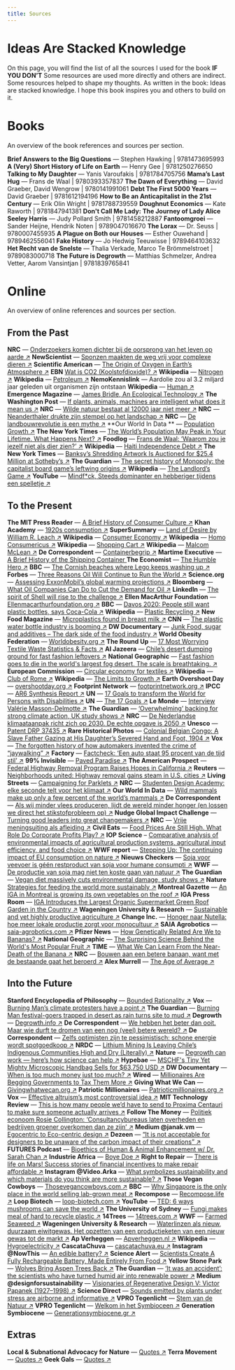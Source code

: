 ```yaml
---
title: Sources
---
```


# Ideas Are Stacked Knowledge

On this page, you will find the list of all the sources I used for the book **IF YOU DON’T** Some resources are used more directly and others are indirect. Some resources helped to shape my thoughts. As written in the book: Ideas are stacked knowledge.
I hope this book inspires you and others to build on it.

# Books

An overview of the book references and sources per section.

**Brief Answers to the Big Questions** — Stephen Hawking | 9781473695993
**A (Very) Short History of Life on Earth** — Henry Gee | 9781250276650
**Talking to My Daughter** — Yanis Varoufakis | 9781784705756
**Mama’s Last Hug** — Frans de Waal | 9780393357837
**The Dawn of Everything** — David Graeber, David Wengrow | 9780141991061
**Debt The First 5000 Years** — David Graeber | 9781612194196
**How to Be an Anticapitalist in the 21st Century** — Erik Olin Wright | 9781788739559
**Doughnut Economics** — Kate Raworth | 9781847941381
**Don't Call Me Lady: The Journey of Lady Alice Seeley Harris** — Judy Pollard Smith | 9781458212887
**Fantoomgroei** — Sander Heijne, Hendrik Noten | 9789047016670
**The Lorax** — Dr. Seuss | 9780007455935
**A Plague on Both our Houses** — Esther Ouwehand | 9789462556041
**Fake History** — Jo Hedwig Teeuwisse | 9789464103632
**Het Recht van de Snelste** — Thalia Verkade, Marco Te Brömmelstroet | 9789083000718
**The Future is Degrowth** — Matthias Schmelzer, Andrea Vetter, Aarom Vansintjan | 9781839765841

# Online

An overview of online references and sources per section.

## From the Past

**NRC** — [Onderzoekers komen dichter bij de oorsprong van het leven op aarde ↗](https://www.nrc.nl/nieuws/2022/10/11/onderzoekers-lezen-de-stamboom-van-het-vroege-leven-op-Aarde-a4144808)
**NewScientist** — [Sponzen maakten de weg vrij voor complexe dieren ↗](https://www.newscientist.nl/nieuws/sponzen-maken-de-weg-vrij-voor-complexe-dieren/)
**Scientific American** — [The Origin of Oxygen in Earth’s Atmosphere ↗](http://www.scientificamerican.com/article/origin-of-oxygen-in-atmosphere/)
**EBN** [Wat is CO2 (Koolstofdioxide)? ↗](https://www.ebn.nl/co2-opslag/wat-is-co2-koolstofdioxide/)
**Wikipedia** — [Nitrogen ↗](https://en.wikipedia.org/wiki/Nitrogen)
**Wikipedia** — [Petroleum ↗](https://en.wikipedia.org/wiki/Petroleum)
**NemoKennislink** — Aardolie zou al 3.2 miljard jaar geleden uit organismen zijn ontstaan
**Wikipedia** — [Human ↗](https://en.wikipedia.org/wiki/Human)
**Emergence Magazine** — [James Bridle, An Ecological Technology ↗](https://emergencemagazine.org/interview/an-ecological-technology/)
**The Washington Post** — [If plants, animals, machines are intelligent what does it mean us ↗](https://www.washingtonpost.com/outlook/2022/07/22/if-plants-animals-machines-are-intelligent-what-does-it-mean-us/)
**NRC** — [Wilde natuur bestaat al 12000 jaar niet meer ↗](http://www.nrc.nl/nieuws/2021/10/01/wilde-natuur-bestaat-al-12000-jaar-niet-meer-a4060359)
**NRC** — [Neanderthaler drukte zijn stempel op het landschap ↗](http://www.nrc.nl/nieuws/2021/12/16/neanderthaler-drukte-zijn-stempel-op-het-landschap-a4069247)
**NRC** — [De landbouwrevolutie is een mythe ↗](http://www.nrc.nl/nieuws/2022/04/29/de-mensheid-volgt-geen-schema-a4118945)
**Our World In Data ** — [Population Growth ↗](https://ourworldindata.org/population-growth)
**The New York Times** — [The World’s Population May Peak in Your Lifetime. What Happens Next? ↗](http://www.nytimes.com/interactive/2023/09/18/opinion/human-population-global-growth.html)
**Foodlog** — [Frans de Waal: ‘Waarom zou je jezelf niet als dier zien?’ ↗](http://www.foodlog.nl/artikel/interview-frans-de-waal/)
**Wikipedia** — [Haiti Independence Debt ↗](https://en.wikipedia.org/wiki/Haiti_Independence_Debt)
**The New York Times** — [Banksy’s Shredding Artwork Is Auctioned for $25.4 Million at Sotheby’s ↗](http://www.nytimes.com/2021/10/14/arts/design/banksy-art-sothebys-auction.html)
**The Guardian** — [The secret history of Monopoly: the capitalist board game’s leftwing origins ↗](http://www.theguardian.com/lifeandstyle/2015/apr/11/secret-history-monopoly-capitalist-game-leftwing-origins)
**Wikipedia** — [The Landlord’s Game ↗](https://en.wikipedia.org/wiki/The_Landlord%27s_Game)
**YouTube** — [Mindf\*ck, Steeds dominanter en hebberiger tijdens een spelletje ↗](http://www.youtube.com/watch?v=54wTjZv-WnI)

## To the Present

**The MIT Press Reader** — [A Brief History of Consumer Culture ↗](https://thereader.mitpress.mit.edu/a-brief-history-of-consumer-culture/)
**Khan Academy** — [1920s consumption ↗](https://www.khanacademy.org/humanities/us-history/rise-to-world-power/1920s-america/a/1920s-consumption)
**SuperSummary** — [Land of Desire by William R. Leach ↗](https://www.supersummary.com/land-of-desire/summary/)
**Wikipedia** — [Consumer Economy ↗](https://en.wikipedia.org/wiki/Consumer_economy)
**Wikipedia** — [Homo Consumericus ↗](https://en.wikipedia.org/wiki/Homo_consumericus)
**Wikipedia** — [Shopping Cart ↗](https://en.wikipedia.org/wiki/Shopping_cart)
**Wikipedia** — [Malcom McLean ↗](https://en.wikipedia.org/wiki/Malcom_McLean)
**De Correspondent** — [Containerbegrip ↗](https://decorrespondent.nl/14299/van-je-afwasborstel-tot-de-complete-wereldeconomie-de-container-beheerst-jouw-leven/2d40d7a4-e670-00ca-17f8-683cb1b626e8)
**Martime Executive** — [A Brief History of the Shipping Container ](https://maritime-executive.com/editorials/a-brief-history-of-the-shipping-container)
**The Economist** — [The Humble Hero ↗](https://www.economist.com/finance-and-economics/2013/05/18/the-humble-hero)
**BBC** — [The Cornish beaches where Lego keeps washing up ↗](https://www.bbc.com/news/magazine-28367198)
**Forbes** — [Three Reasons Oil Will Continue to Run the World ↗](https://www.forbes.com/sites/judeclemente/2015/04/19/three-reasons-oil-will-continue-to-run-the-world/?sh=262cbc4243f9)
**Science.org** — [Assessing ExxonMobil’s global warming projections ↗](https://www.science.org/doi/10.1126/science.abk0063)
**Bloomberg** — [What Oil Companies Can Do to Cut the Demand for Oil ↗](https://www.bnnbloomberg.ca/what-oil-companies-can-do-to-cut-the-demand-for-oil-1.1617133)
**LinkedIn** — [The spirit of Shell will rise to the challenge ↗](https://www.linkedin.com/pulse/spirit-shell-rise-challenge-ben-van-beurden/)
**Ellen MacArthur Foundation** — [Ellenmacarthurfoundation.org ↗](https://www.ellenmacarthurfoundation.org/)
**BBC** — [Davos 2020: People still want plastic bottles, says Coca-Cola ↗](https://www.bbc.com/news/business-51197463)
**Wikipedia** — [Plastic Recycling ↗](https://en.wikipedia.org/wiki/Plastic_recycling)
**New Food Magazine** — [Microplastics found in breast milk ↗](https://www.newfoodmagazine.com/news/168761/microplastics-found-in-breast-milk/)
**CNN** — [The plastic water bottle industry is booming ↗](https://edition.cnn.com/2023/03/16/world/plastic-water-bottles-un-report-climate/index.html)
**DW Documentary** — [Junk Food, sugar and additives – The dark side of the food industry ↗](https://www.youtube.com/watch?v=myv7yydtCKc)
**World Obesity Federation** — [Worldobesity.org ↗](https://www.worldobesity.org/)
**The Round Up** — [17 Most Worrying Textile Waste Statistics & Facts ↗](https://theroundup.org/textile-waste-statistics/)
**Al Jazeera** — [Chile’s desert dumping ground for fast fashion leftovers ↗](https://www.aljazeera.com/gallery/2021/11/8/chiles-desert-dumping-ground-for-fast-fashion-leftovers)
**National Geographic** — [Fast fashion goes to die in the world's largest fog desert. The scale is breathtaking. ↗](https://www.nationalgeographic.com/environment/article/chile-fashion-pollution)
**European Commission** — [Circular economy for textiles ↗](https://ec.europa.eu/commission/presscorner/detail/en/ip_23_3635)
**Wikipedia** — [Club of Rome ↗](https://en.wikipedia.org/wiki/Club_of_Rome)
**Wikipedia** — [The Limits to Growth ↗](https://en.wikipedia.org/wiki/The_Limits_to_Growth)
**Earth Overshoot Day** — [overshootday.org ↗](https://www.overshootday.org/)
**Footprint Network** — [footprintnetwork.org ↗](https://www.footprintnetwork.org/)
**IPCC** — [AR6 Synthesis Report ↗](https://www.ipcc.ch/report/ar6/syr/resources/spm-headline-statements)
**UN** — [17 Goals to transform the World for Persons with Disabilities ↗](https://social.desa.un.org/issues/disability/envision-2030/17goals-pwds)
**UN** — [The 17 Goals ↗](https://sdgs.un.org/goals)
**Le Monde** — [Interview Valérie Masson-Delmotte ↗](https://www.lemonde.fr/en/environment/article/2022/07/17/we-are-trotting-slowly-behind-a-climate-that-is-changing-at-a-gallop_5990461_114.html)
**The Guardian** — [‘Overwhelming’ backing for strong climate action, UK study shows ↗](https://amp.theguardian.com/environment/2021/oct/11/uk-public-backs-carbon-tax-high-flyer-levy-and-heat-pump-grants-study-shows)
**NRC** — [De Nederlandse klimaataanpak richt zich op 2030. De echte opgave is 2050 ↗](https://www.nrc.nl/nieuws/2022/06/24/de-nederlandse-klimaataanpak-richt-zich-op-2030-de-echte-opgave-is-2050-a4134618)
**Unesco** — [Patent DRP 37435 ↗](https://en.unesco.org/mediabank/25010/)
**Rare Historical Photos** — [Colonial Belgian Congo: A Slave Father Gazing at His Daughter’s Severed Hand and Foot, 1904 ↗](https://rarehistoricalphotos.com/father-hand-belgian-congo-1904/)
**Vox** — [The forgotten history of how automakers invented the crime of “jaywalking” ↗](https://www.vox.com/2015/1/15/7551873/jaywalking-history)
**Factory** — [Factcheck: ‘Een auto staat 95 procent van de tijd stil’ ↗](https://factory.fhj.nl/factcheck-een-auto-staat-95-procent-van-de-tijd-stil/)
**99% Invisible** — [Paved Paradise ↗](https://podcasts.apple.com/nl/podcast/99-invisible/id394775318?i=1000613312986)
**The American Prospect** — [Federal Highway Removal Program Raises Hopes in California ↗](https://prospect.org/infrastructure/building-back-america/federal-highway-removal-program-raises-hopes-in-california/)
**Reuters** — [Neighborhoods united: Highway removal gains steam in U.S. cities ↗](https://www.reuters.com/article/us-usa-cities-transportation-idUSKBN2BZ0VF)
**Living Streets** — [Campaigning for Parklets ↗](https://www.livingstreets.org.uk/about-us/our-work-in-action/campaigning-for-parklets)
**NRC** — [Studenten Design Academy: elke seconde telt voor het klimaat ↗](https://www.nrc.nl/nieuws/2022/10/19/hoeveel-water-kost-1-kopje-cappuccino-200-liter-2-a4145698)
**Our World In Data** — [Wild mammals make up only a few percent of the world’s mammals ↗](https://ourworldindata.org/wild-mammals-birds-biomass)
**De Correspondent** — [Als wij minder vlees produceren, lijdt de wereld minder honger (en lossen we direct het stikstofprobleem op) ↗](https://decorrespondent.nl/13651/als-wij-minder-vlees-produceren-lijdt-de-wereld-minder-honger-en-lossen-we-direct-het-stikstofprobleem-op/342eb2a7-9d53-01c1-1613-55118b171d3f?pk_campaign=daily)
**Nudge Global Impact Challenge** — [Turning good leaders into great changemakers ↗](https://www.nudgeglobalimpactchallenge.com/)
**NRC** — [Vrije meningsuiting als afleiding ↗](https://www.nrc.nl/nieuws/2020/07/17/vrije-meningsuiting-als-afleiding-a4006313)
**Civil Eats** — [Food Prices Are Still High. What Role Do Corporate Profits Play? ↗](https://civileats.com/2023/05/22/food-prices-are-still-high-what-role-do-corporate-profits-play/)
**IOP Science** – [Comparative analysis of environmental impacts of agricultural production systems, agricultural input efficiency, and food choice ↗](https://iopscience.iop.org/article/10.1088/1748-9326/aa6cd5/meta)
**WWF report** — [Stepping Up: The continuing impact of EU consumption on nature ↗](https://www.wwf.eu/?2965416/Stepping-up-The-continuing-impact-of-EU-consumption-on-nature)
**Nieuws Checkers** — [Soja voor veevoer is géén restproduct van soja voor humane consumpti ↗](https://nieuwscheckers.nl/soja-voor-veevoer-is-geen-restproduct/)
**WWF** — [De productie van soja mag niet ten koste gaan van natuur ↗](https://www.wwf.nl/wat-we-doen/focus/voedsel/soja)
**The Guardian** — [Vegan diet massively cuts environmental damage, study shows ↗](https://www.theguardian.com/environment/2023/jul/20/vegan-diet-cuts-environmental-damage-climate-heating-emissions-study?CMP=Share_iOSApp_Other)
**Nature** [Strategies for feeding the world more sustainably ↗](https://www.nature.com/articles/s41467-017-01410-w)
**Montreal Gazette** — [An IGA in Montreal is growing its own vegetables on the roof ↗](https://montrealgazette.com/business/local-business/an-iga-in-montreal-is-growing-its-own-vegetables-on-the-roof)
**IGA Press Room** — [IGA Introduces the Largest Organic Supermarket Green Roof Garden in the Country ↗](https://www.iga.net/en/press_room/communiques_2017/iga_introduces_the_largest_organic_supermarket_green_roof_garden_in_the_country)
**Wageningen University & Research** — [Sustainable and yet highly productive agriculture ↗](https://www.wur.nl/en/show/sustainable-and-yet-highly-productive-agriculture.htm)
**Change Inc.** — [Honger naar Nutella: hoe meer lokale productie zorgt voor monocultuur ↗](https://www.change.inc/agri-food/honger-naar-de-hazelnoot-hoe-de-monocultuur-plaats-moet-maken-voor-diversiteit-37026)
**SAIA Agrobotics** — [saia-agrobotics.com ↗](https://www.saia-agrobotics.com/)
**Pfizer News** — [How Genetically Related Are We to Bananas? ↗](https://www.pfizer.com/news/articles/how_genetically_related_are_we_to_bananas)
**National Geographic** — [The Surprising Science Behind the World's Most Popular Fruit ↗](https://www.nationalgeographic.com/environment/article/food-journeys-graphic)
**TIME** — [What We Can Learn From the Near-Death of the Banana ↗](https://time.com/5730790/banana-panama-disease/)
**NRC** — [Bouwen aan een betere banaan, want met de bestaande gaat het beroerd ↗](https://www.nrc.nl/nieuws/2022/08/19/in-wageningen-wordt-gewerkt-aan-een-betere-banaan-en-dat-is-nodig-a4139337)
**Alex Murrell** — [The Age of Average ↗](https://www.alexmurrell.co.uk/articles/the-age-of-average)

## Into the Future

**Stanford Encyclopedia of Philosophy** — [Bounded Rationality ↗](https://plato.stanford.edu/entries/bounded-rationality/)
**Vox** — [Burning Man’s climate protesters have a point ↗](https://www.vox.com/technology/2023/8/30/23852215/burning-man-climate-protest-block-road)
**The Guardian** — [Burning Man festival-goers trapped in desert as rain turns site to mud ↗](https://www.theguardian.com/culture/2023/sep/02/burning-man-festival-mud-trapped-shelter-in-place)
**Degrowth** — [Degrowth.info ↗](https://degrowth.info/degrowth)
**De Correspondent** — [We hebben het beter dan ooit. Maar wie durft te dromen van een nog (veel) betere wereld? ↗](https://decorrespondent.nl/14484/we-hebben-het-beter-dan-ooit-maar-wie-durft-te-dromen-van-een-nog-veel-betere-wereld/226b716d-21b4-0ca5-25cd-747ffaf69b00)
**De Correspondent** — [Zelfs optimisten zijn te pessimistisch: schone energie wordt spotgoedkoop ↗](https://decorrespondent.nl/14477/zelfs-optimisten-zijn-te-pessimistisch-schone-energie-wordt-spotgoedkoop/60ae987f-e5da-0dab-24e8-ce5a624456d1)
**NRDC** — [Lithium Mining Is Leaving Chile’s Indigenous Communities High and Dry (Literally) ↗](https://www.nrdc.org/stories/lithium-mining-leaving-chiles-indigenous-communities-high-and-dry-literally)
**Nature** — [Degrowth can work — here’s how science can help ↗](https://www.nature.com/articles/d41586-022-04412-x)
**Hypebae** — [MSCHF's Tiny Yet Mighty Microscopic Handbag Sells for $63,750 USD ↗](https://hypebae.com/2023/6/mschf-microscopic-handbag-auction-details)
**DW Documentary** — [When is too much money just too much? ↗](https://www.dw.com/en/when-a-billion-dollars-is-way-too-much-what-is-economic-limitarianism/a-63262943)
**Wired** — [Millionaires Are Begging Governments to Tax Them More ↗](https://www.wired.com/story/millionaires-begging-governments-tax-wealth/)
**Giving What We Can** — [Givingwhatwecan.org ↗](https://www.givingwhatwecan.org/)
**Patriotic Millionaires** — [Patrioticmillionaires.org ↗](https://patrioticmillionaires.org/about/)
**Vox** — [Effective altruism’s most controversial idea ↗](https://www.vox.com/future-perfect/23298870/effective-altruism-longtermism-will-macaskill-future)
**MIT Technology Review** — [This is how many people we’d have to send to Proxima Centauri to make sure someone actually arrives ↗](https://www.technologyreview.com/2018/06/22/142160/this-is-how-many-people-wed-have-to-send-to-proxima-centauri-to-make-sure-someone-actually/)
**Follow The Money** — [Politiek econoom Rosie Collington: ‘Consultancybureaus laten overheden en bedrijven groener overkomen dan ze zijn’ ↗](https://www.ftm.nl/artikelen/interview-rosie-collington)
**Medium @janak.vm** — [Egocentric to Eco-centric design ↗](https://medium.com/@janak.vm/egocentric-to-eco-centric-design-55eee8701b79)
**Dezeen** — [“It is not acceptable for designers to be unaware of the carbon impact of their creations” ↗](https://www.dezeen.com/2021/07/14/carbon-steps-eliminate-emissions-sophie-thomas/amp/)
**FUTURES Podcast** — [Bioethics of Human & Animal Enhancement w/ Dr. Sarah Chan ↗](https://podcasts.apple.com/nl/podcast/futures-podcast/id1490473021?i=1000611267642)
**Industrie Africa** — [Boye Doe ↗](https://connect.industrieafrica.com/designers/boyedoe)
**Right to Repair** — [There is life on Mars! Success stories of financial incentives to make repair affordable ↗](https://repair.eu/news/there-is-life-on-mars-financial-incentives-to-make-repair-affordable/)
**Instagram @Video.Arka** — [What symbolizes sustainability and which materials do you think are more sustainable? ↗](https://www.instagram.com/p/ChPeOjzgVLF/)
**Those Vegan Cowboys** — [Thosevegancowboys.com ↗](https://thosevegancowboys.com/margarets-cheese/)
**BBC** — [Why Singapore is the only place in the world selling lab-grown meat ↗](https://www.bbc.com/news/business-65784505)
**Recompose** — [Recompose.life ↗](https://recompose.life)
**Loop Biotech** — [loop-biotech.com ↗](https://loop-biotech.com)
**YouTube** — [TED: 6 ways mushrooms can save the world ↗](https://youtu.be/XI5frPV58tY)
**The University of Sydney** — [Fungi makes meal of hard to recycle plastic ↗](https://www.sydney.edu.au/news-opinion/news/2023/04/14/fungi-makes-meal-of-hard-to-recycle-plastic.html)
**14Trees** — [14trees.com ↗](https://www.14trees.com/)
**WWF** — [Farmed Seaweed ↗](https://www.worldwildlife.org/industries/farmed-seaweed)
**Wageningen University & Research** — [Waterlinzen als nieuw, duurzaam eiwitgewas. Het opzetten van een productieketen van een nieuw gewas tot de markt ↗](https://www.wur.nl/nl/onderzoek-resultaten/onderzoeksprojecten-lnv/soorten-onderzoek/kennisonline/lwv21.266-water-lentils-as-new-sustainable-protein-crop.-setting-up-a-production-chain-from-new-crop-to-market-1.htm)
**Ap Verheggen** — [Apverheggen.nl ↗](https://apverheggen.nl)
**Wikipedia** — [Hygroelectricity ↗](https://en.wikipedia.org/wiki/Hygroelectricity)
**CascataChuva** — [cascatachuva.eu ↗](https://cascatachuva.eu/)
**Instagram @NowThis** — [An edible battery? ↗](https://www.instagram.com/p/CrMmM-0umuz/)
**Science Alert** — [Scientists Create A Fully Rechargeable Battery, Made Entirely From Food ↗](https://www.sciencealert.com/scientists-create-a-fully-rechargeable-battery-made-entirely-from-food)
**Yellow Stone Park** — [Wolves Bring Aspen Trees Back ↗](https://www.yellowstonepark.com/things-to-do/wildlife/wolves-bring-yellowstone-back/)
**The Guardian** — [‘It was an accident’: the scientists who have turned humid air into renewable power ↗](https://www.theguardian.com/science/2023/jul/02/it-was-an-accident-the-scientists-who-have-turned-humid-air-into-renewable-power?CMP=Share_iOSApp_Other)
**Medium @designforsustainability** — [Visionaries of Regenerative Design V: Victor Papanek (1927–1998) ↗](https://designforsustainability.medium.com/visionaries-of-regenerative-design-v-victor-papanek-1927-1998-57019605997)
**Science Direct** — [Sounds emitted by plants under stress are airborne and informative ↗](https://www.sciencedirect.com/science/article/pii/S0092867423002623?via%3Dihub)
**VPRO Tegenlicht** — [Stem van de Natuur ↗](https://www.vpro.nl/programmas/tegenlicht/themas/stem-van-de-natuur.html)
**VPRO Tegenlicht** — [Welkom in het Symbioceen ↗](https://www.vpro.nl/programmas/tegenlicht/kijk/afleveringen/2022-2023/welkom-in-het-symbioceen.html)
**Generation Symbiocene** — [Generationsymbiocene.gr ↗](https://www.generationsymbiocene.gr/#about)

## Extras

**Local & Subnational Advocacy for Nature** — [Quotes ↗](https://subnationaladvocacyfornature.org/advocacy/quotes/)
**Terra Movement** — [Quotes ↗](https://www.terramovement.com/30-inspiring-sustainable-design-quotes/)
**Geek Gals** — [Quotes ↗](https://geekgals.co/2018/08/27/inspirational-quotes-female-inventors/)
